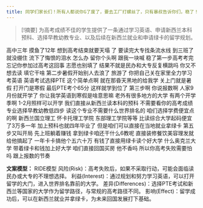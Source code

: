 ```yaml
---
title: 同学们家长们！所有人都说你G了废了，要去工厂打螺丝了，只有暴叔告诉你们，稳了！留学 
---
```

 > [!摘要]
为高考成绩不佳的学生提供了一条通过学习英语、申请新西兰本科预科、选择早教幼教专业、以及后续在新西兰就业和申请绿卡的留学规划。

高中三年
摸鱼了12年
想到高考结束就要天塌
了
要读完大专找条流水线
到三班了就没绷住
流下了悔恨的泪水
怎么办
留你个头啊
跟我一块喊
稳了第一步高考考完
忘记你参加过高考这回事
志愿也别填了
结果不就是民办和大专反复横跳吗
你又不想去读
填它干啥
第二步暑假开始别人去浪了
旅游了
你把自己关在家里全力学习考英语
英语考试选择PTE
这个简单点啊
就在那昏天黑地的给我学
关上门就是暑假
打开门是寒假
最后PTE考个65分
这样就学到位了
第三步啊
你说报数啊
人家9月份就开学了
你让我学英语到寒假是啥意思嘛
老外有很多地方的大学
有两个开学季啊
1-2月照样可以开学
我们直接从新西兰读本科的预科
不需要看你的高考成绩
专业选择早教幼教低四步
读这个专业不需要什么世界排名的
咱们选择学费便宜点的啊
新西兰国立理工
怀卡托理工学院
东部理工学院等等
比读综合大学起码便宜了3万多一年
加上预科也就四年毕业了
但是咱们可以直接在当地就业拿绿卡
第五步又叫开局
先上班躺着赚钱
拿到绿卡咱还干什么6教呢
直接装修餐饮美容理发就给他搞起了
一年卡卡搞他个五六十万
有钱了直接用绿卡读个好大学
什么奥克兰大学
带着绿卡和钱加上好大学
咱们直接回国买房
他不香吗
所以你高考失败需要怕吗
跟上报数的节奏

**文案模型：**
RIDE模型
风险(Risk)：高考失败后，如果不采取行动，可能会面临读民办或大专的不理想选择。
利益(Interest)：通过规划和努力学习英语，可以打开留学的大门，进入世界排名靠前的大学。
差异(Differences)：选择PTE考试和新西兰等国家的大学作为留学路径，与常规的高考路径不同。
影响(Effect)：留学成功后，可以在新西兰就业并拿绿卡，为未来回国发展打下基础。
